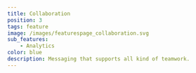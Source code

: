 ```yaml
---
title: Collaboration
position: 3
tags: feature
image: /images/featurespage_collaboration.svg
sub_features:
    - Analytics
color: blue
description: Messaging that supports all kind of teamwork.
---
```

